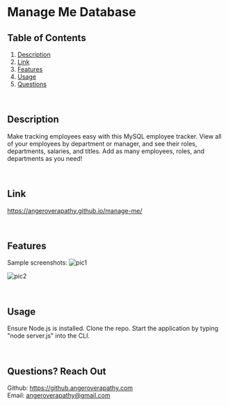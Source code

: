 # Manage Me Database

## Table of Contents
1. [Description](#description)
2. [Link](#link)
3. [Features](#features)
4. [Usage](#useage)
5. [Questions](#questions)

<br/>

## Description <a name="description"/>
Make tracking employees easy with this MySQL employee tracker. View all of your employees by department or manager, and see their roles, departments, salaries, and titles. Add as many employees, roles, and departments as you need!

<br/>

## Link <a name="link"/>
https://angeroverapathy.github.io/manage-me/


<br/>

## Features <a name="features"/>
Sample screenshots:
![pic1](https://user-images.githubusercontent.com/92872122/160193598-338236d7-87fe-4ab9-b33e-c3fd10f7036b.png)

![pic2](https://user-images.githubusercontent.com/92872122/160193604-557f3928-1693-4d42-a68e-c812578b682d.png)


<br/>

## Usage <a name="usage"/>
Ensure Node.js is installed. Clone the repo. Start the application by typing "node server.js" into the CLI.


<br/>

## Questions? Reach Out <a name="questions"/>
Github: https://github.angeroverapathy.com
<br />
Email: angeroverapathy@gmail.com
